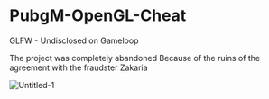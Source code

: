 # PubgM-OpenGL-Cheat
GLFW - Undisclosed on Gameloop


The project was completely abandoned
Because of the ruins of the agreement with the fraudster Zakaria


![Untitled-1](https://github.com/3xx/PubgM-OpenGL-Cheat/assets/25783105/7bd589c0-c834-4be3-a634-17d451a7d0c4)
